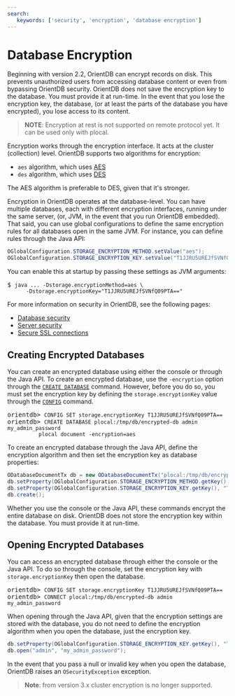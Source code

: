 ```yaml
---
search:
   keywords: ['security', 'encryption', 'database encryption']
---
```


# Database Encryption

Beginning with version 2.2, OrientDB can encrypt records on disk.  This prevents unauthorized users from accessing database content or even from bypassing OrientDB security.  OrientDB does not save the encryption key to the database.  You must provide it at run-time.  In the event that you lose the encryption key, the database, (or at least the parts of the database you have encrypted), you lose access to its content.

> **NOTE**: Encryption at rest is not supported on remote protocol yet. It can be used only with plocal. 

Encryption works through the encryption interface.  It acts at the cluster (collection) level.  OrientDB supports two algorithms for encryption:

- `aes` algorithm, which uses [AES](https://en.wikipedia.org/wiki/Advanced_Encryption_Standard)
- `des` algorithm, which uses [DES](https://en.wikipedia.org/wiki/Data_Encryption_Standard)

The AES algorithm is preferable to DES, given that it's stronger.

Encryption in OrientDB operates at the database-level.  You can have multiple databases, each with different encryption interfaces, running under the same server, (or, JVM, in the event that you run OrientDB embedded).  That said, you can use global configurations to define the same encryption rules for all databases open in the same JVM.  For instance, you can define rules through the Java API:

```java
OGlobalConfiguration.STORAGE_ENCRYPTION_METHOD.setValue("aes");
OGlobalConfiguration.STORAGE_ENCRYPTION_KEY.setValue("T1JJRU5UREJfSVNfQ09PTA==");
```

You can enable this at startup by passing these settings as JVM arguments:

<pre>
$ <code class="lang-sh userinput">java ... -Dstorage.encryptionMethod=aes \
      -Dstorage.encryptionKey="T1JJRU5UREJfSVNfQ09PTA=="</code>
</pre>


For more information on security in OrientDB, see the following pages:
- [Database security](Database-Security.md)
- [Server security](Server-Security.md)
- [Secure SSL connections](Using-SSL-with-OrientDB.md)



## Creating Encrypted Databases

You can create an encrypted database using either the console or through the Java API.  To create an encrypted database, use the `-encryption` option through the [`CREATE DATABASE`](../console/Console-Command-Create-Database.md) command.  However, before you do so, you must set the encryption key by defining the `storage.encryptionKey` value through the [`CONFIG`](../console/Console-Command-Config.md) command.

<pre>
orientdb> <code class="lang-sql userinput">CONFIG SET storage.encryptionKey T1JJRU5UREJfSVNfQ09PTA==</code>
orientdb> <code class="lang-sql userinput">CREATE DATABASE plocal:/tmp/db/encrypted-db admin my_admin_password 
          plocal document -encryption=aes</code>
</pre>

To create an encrypted database through the Java API, define the encryption algorithm and then set the encryption key as database properties:

```java
ODatabaseDocumentTx db = new ODatabaseDocumentTx("plocal:/tmp/db/encrypted");
db.setProperty(OGlobalConfiguration.STORAGE_ENCRYPTION_METHOD.getKey(), "aes");
db.setProperty(OGlobalConfiguration.STORAGE_ENCRYPTION_KEY.getKey(), "T1JJRU5UREJfSVNfQ09PTA==");
db.create();
```

Whether you use the console or the Java API, these commands encrypt the entire database on disk.  OrientDB does not store the encryption key within the database.  You must provide it at run-time.



## Opening Encrypted Databases

You can access an encrypted database through either the console or the Java API.  To do so through the console, set the encryption key with `storage.encryptionKey` then open the database.

<pre>
orientdb> <code class="lang-sql userinput">CONFIG SET storage.encryptionKey T1JJRU5UREJfSVNfQ09PTA==</code>
orientdb> <code class="lang-sql userinput">CONNECT plocal:/tmp/db/encrypted-db admin my_admin_password</code>
</pre>

When opening through the Java API, given that the encryption settings are stored with the database, you do not need to define the encryption algorithm when you open the database, just the encryption key.

```java
db.setProperty(OGlobalConfiguration.STORAGE_ENCRYPTION_KEY.getKey(), "T1JJRU5UREJfSVNfQ09PTA==");
db.open("admin", "my_admin_password");
```

In the event that you pass a null or invalid key when you open the database, OrientDB raises an `OSecurityException` exception.

> **Note**: from version 3.x cluster encryption is no longer supported.
